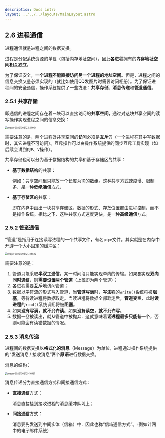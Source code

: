 ```yaml
---
description: Docs intro
layout: ../../../layouts/MainLayout.astro
---
```


## 2.6 进程通信

进程通信就是进程之间的数据交换。

进程是分配系统资源的单位（包括内存地址空间），因此**各进程**拥有的**内存地址空间相互独立**。

为了保证安全，**一个进程不能直接访问另一个进程的地址空间**。但是，进程之间的信息交换又是必须实现的（就比如使用QQ发图片时需要访问相册）。为了保证进程间的安全通信，操作系统提供了一些方法：**共享存储**、**消息传递**和**管道通信**。

### 2.5.1 共享存储

即通信的进程之间存在着一块可以直接访问的**共享空间**，通过对这块共享空间的读写操作实现进程之间的信息交换：

<img src="https://images.drshw.tech/images/notes/image-20221006123524604.png" alt="image-20221006123524604" style="zoom:50%;" />

需要注意的是，两个进程对共享空间的**访问**必须是**互斥**的（一个进程在其中写数据时，其它进程不可访问）。互斥操作可以由操作系统提供的同步互斥工具实现（如后续会讲到的`P`、`V`操作）。

共享存储也可以分为基于数据结构的共享和基于存储区的共享：

+ **基于数据结构**的共享：

  例如：共享空间里只能放一个长度为10的数组。这种共享方式速度慢、限制多，是一种**低级通信**方式。

+ **基于存储区**的共享：

  即在内存中画出一块共享存储区，数据的形式、存放位置都由进程控制，而不是操作系统。相比之下，这种共享方式速度更快，是一种**高级通信**方式。

### 2.5.2 管道通信

“管道”是指用于连接读写进程的一个共享文件，有名`pipe`文件。其实就是在内存中开辟一个大小固定的缓冲区：

<img src="https://images.drshw.tech/images/notes/image-20221006124738832.png" alt="image-20221006124738832" style="zoom:50%;" />

需要注意的是：

1. 管道只能采取**半双工通信**，某一时间段只能实现单向的传输。如果要实现**双向同时通信**，则**需要设置两个管道**（上图即为两个管道）；
2. 各进程需要**互斥**地访问管道；
3. 数据以字符流的形式写入管道，当**管道写满**时，**写进程**的`write()`系统将被**阻塞**，等待读进程将数据取走。当读进程将数据全部取走后，**管道变空**，此时**读进程**的`read()`系统调用将被**阻塞**。
4. 如果**没有写满，就不允许读**。如果**没有读空，就不允许写**。
5. 数据一旦被读出，就从管道中被抛弃，这就意味着**读进程最多只能有一个**，否则可能会有读错数据的情况。

### 2.5.3 消息传递

进程间的数据交换以**格式化的消息**（Message）为单位。进程通过操作系统提供的“发送消息 / 接收消息”两个**原语**进行数据交换。

消息的结构：

<img src="https://images.drshw.tech/images/notes/image-20221006125410161.png" alt="image-20221006125410161" style="zoom:50%;" />

消息传递分为直接通信方式和间接通信方式：

+ **直接通信**方式：

  消息直接挂到接收进程的消息缓冲队列上；

+ **间接通信**方式：

  消息要先发送到中间实体（信箱）中，因此也称“信箱通信方式”。（例如计网中的电子邮件系统）